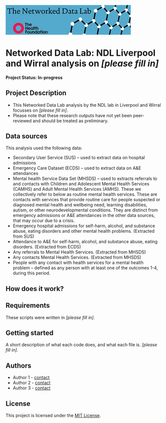 <img src="ndlbanner.png" width="405" height="96">

# Networked Data Lab: NDL Liverpool and Wirral analysis on *[please fill in]*

#### Project Status: In-progress

## Project Description

- This Networked Data Lab analysis by the NDL lab in Liverpool and Wirral focusses on *[please fill in]*.
- Please note that these research outputs have not yet been peer-reviewed and should be treated as preliminary.

## Data sources

This analysis used the following data: 

- Secondary User Service (SUS) – used to extract data on hospital admissions
- Emergency Care Dataset (ECDS) – used to extract data on A&E attendances
- Mental health Service Data Set (MHSDS) – used to extracts referrals to and contacts with 
Children and Adolescent Mental Health Services (CAMHS) and Adult Mental Health Services
(AMHS). These we collectively refer to below as routine mental health services. These are 
contacts with services that provide routine care for people suspected or diagnosed mental 
health and wellbeing need, learning disabilities, autism, or other neurodevelopmental 
conditions. They are distinct from emergency admissions or A&E attendances in the other 
data sources, that may occur due to a crisis. 
- Emergency hospital admissions for self-harm, alcohol, and substance abuse, eating disorders 
and other mental health problems. (Extracted from SUS)
- Attendance to A&E for self-harm, alcohol, and substance abuse, eating disorders. (Extracted 
from ECDS)
- Any referrals to Mental Health Services. (Extracted from MHSDS)
- Any contacts Mental Health Services. (Extracted from MHSDS)
- People with any contact with health services for a mental health problem – defined as any 
person with at least one of the outcomes 1-4, during this period.

## How does it work?

## Requirements

These scripts were written in *[please fill in]*.

## Getting started

A short description of what each code does, and what each file is. *[please fill in]*.

## Authors

- Author 1 - [contact](name@domain.ac.uk)
- Author 2 - [contact](name@domain.ac.uk)
- Author 3 - [contact](name@domain.ac.uk)

## License

This project is licensed under the [MIT License](https://opensource.org/licenses/MIT).
